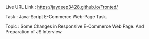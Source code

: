Live URL Link : https://jaydeep3428.github.io/Fronted/

Task : Java-Script E-Commerce Web-Page Task.

Topic : Some Changes in Responsive E-Commerce Web Page. And Preparation of JS Interview.
